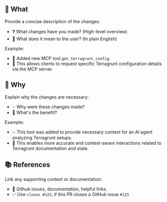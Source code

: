 ## 🎯 What
Provide a concise description of the changes:
* ❓ What changes have you made? (High-level overview)
* 🎉 What does it mean to the user? (In plain English)

Example:
* 🚀 Added new MCP tool `get_terragrunt_config`.
* 🎉 This allows clients to request specific Terragrunt configuration details via the MCP server.

## 🤔 Why
Explain why the changes are necessary:
* 💡 Why were these changes made?
* 🎯 What's the benefit?

Example:
* 💡 This tool was added to provide necessary context for an AI agent analyzing Terragrunt setups.
* 🎯 This enables more accurate and context-aware interactions related to Terragrunt documentation and state.

## 📚 References
Link any supporting context or documentation:
* 🔗 Github issues, documentation, helpful links.
* ✅ Use `closes #123`, if this PR closes a GitHub issue `#123`
